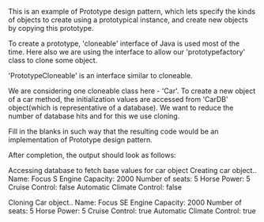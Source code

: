 This is an example of Prototype design pattern, which lets specify the kinds of objects to create using a prototypical instance, and create new objects by copying this prototype.

To create a prototype, 'cloneable' interface of Java is used most of the time. Here also we are using the interface to allow our 'prototypefactory' class to clone some object.  

'PrototypeCloneable' is an interface similar to cloneable.

We are considering one cloneable class here - 'Car'. To create a new object of a car method, the initialization values are accessed from 'CarDB' object(which is representative of a database). We want to reduce the number of database hits and for this we use cloning. 

Fill in the blanks in such way that the resulting code would be an implementation of Prototype design pattern. 

After completion, the output should look as follows:

Accessing database to fetch base values for car object
Creating car object..
Name: Focus S
Engine Capacity: 2000
Number of seats: 5
Horse Power: 5
Cruise Control: false
Automatic Climate Control: false


Cloning Car object..
Name: Focus SE
Engine Capacity: 2000
Number of seats: 5
Horse Power: 5
Cruise Control: true
Automatic Climate Control: true

